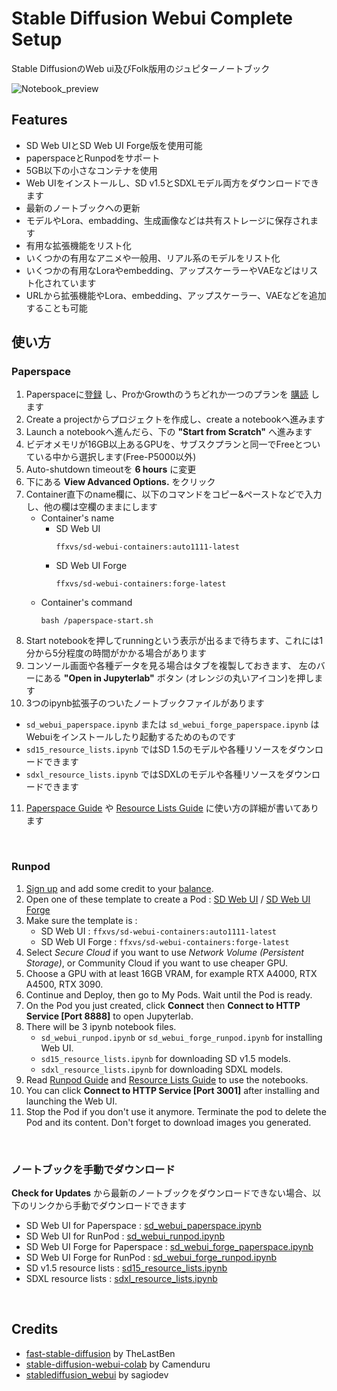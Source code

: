 # Stable Diffusion Webui Complete Setup  
Stable DiffusionのWeb ui及びFolk版用のジュピターノートブック

![Notebook_preview](https://github.com/ffxvs/sd-webui-complete-setup/assets/156585597/52855d70-7c6b-42af-aa15-9ea67c99a5e5)

## Features  
* SD Web UIとSD Web UI Forge版を使用可能
* paperspaceとRunpodをサポート
* 5GB以下の小さなコンテナを使用
* Web UIをインストールし、SD v1.5とSDXLモデル両方をダウンロードできます
* 最新のノートブックへの更新
* モデルやLora、embadding、生成画像などは共有ストレージに保存されます
* 有用な拡張機能をリスト化
* いくつかの有用なアニメや一般用、リアル系のモデルをリスト化
* いくつかの有用なLoraやembedding、アップスケーラーやVAEなどはリスト化されています
* URLから拡張機能やLora、embedding、アップスケーラー、VAEなどを追加することも可能

## 使い方 
### Paperspace  
1. Paperspaceに[登録](https://console.paperspace.com/signup) し、ProかGrowthのうちどれか一つのプランを [購読](https://www.paperspace.com/gradient/pricing) します
2. Create a projectからプロジェクトを作成し、create a notebookへ進みます
3. Launch a notebookへ進んだら、下の **"Start from Scratch"** へ進みます
4. ビデオメモリが16GB以上あるGPUを、サブスクプランと同一でFreeとついている中から選択します(Free-P5000以外)
5. Auto-shutdown timeoutを **6 hours** に変更
6. 下にある **View Advanced Options.** をクリック
7. Container直下のname欄に、以下のコマンドをコピー&ペーストなどで入力し、他の欄は空欄のままにします
   * Container's name
     * SD Web UI
       ```
       ffxvs/sd-webui-containers:auto1111-latest
       ```
     * SD Web UI Forge
       ```
       ffxvs/sd-webui-containers:forge-latest
       ```
   * Container's command
     ```
     bash /paperspace-start.sh
     ```
9.  Start notebookを押してrunningという表示が出るまで待ちます、これには1分から5分程度の時間がかかる場合があります
10. コンソール画面や各種データを見る場合はタブを複製しておきます、 左のバーにある **"Open in Jupyterlab"** ボタン (オレンジの丸いアイコン)を押します
11. 3つのipynb拡張子のついたノートブックファイルがあります
   * `sd_webui_paperspace.ipynb` または `sd_webui_forge_paperspace.ipynb` はWebuiをインストールしたり起動するためのものです
   * `sd15_resource_lists.ipynb` ではSD 1.5のモデルや各種リソースをダウンロードできます
   * `sdxl_resource_lists.ipynb` ではSDXLのモデルや各種リソースをダウンロードできます
11.  [Paperspace Guide](https://github.com/ffxvs/sd-webui-complete-setup/wiki/Paperspace-Guide) や [Resource Lists Guide](https://github.com/ffxvs/sd-webui-complete-setup/wiki/Resource-Lists-Guide) に使い方の詳細が書いてあります

<br>

### Runpod  
1. [Sign up](https://runpod.io?ref=synjcfeg) and add some credit to your [balance](https://www.runpod.io/console/user/billing).
2. Open one of these template to create a Pod : [SD Web UI](https://runpod.io/console/gpu-cloud?template=38adx50leu&ref=synjcfeg) / [SD Web UI Forge](https://runpod.io/console/gpu-cloud?template=kwef1wl832&ref=synjcfeg)
3. Make sure the template is : 
   * SD Web UI : `ffxvs/sd-webui-containers:auto1111-latest`
   * SD Web UI Forge : `ffxvs/sd-webui-containers:forge-latest`
4. Select _Secure Cloud_ if you want to use _Network Volume (Persistent Storage)_, or Community Cloud if you want to use cheaper GPU.
5. Choose a GPU with at least 16GB VRAM, for example RTX A4000, RTX A4500, RTX 3090.
6. Continue and Deploy, then go to My Pods. Wait until the Pod is ready.
7. On the Pod you just created, click **Connect** then **Connect to HTTP Service [Port 8888]** to open Jupyterlab.
8. There will be 3 ipynb notebook files.
   * `sd_webui_runpod.ipynb` or `sd_webui_forge_runpod.ipynb` for installing Web UI.
   * `sd15_resource_lists.ipynb` for downloading SD v1.5 models.
   * `sdxl_resource_lists.ipynb` for downloading SDXL models.
9. Read [Runpod Guide](https://github.com/ffxvs/sd-webui-complete-setup/wiki/Runpod-Guide) and [Resource Lists Guide](https://github.com/ffxvs/sd-webui-complete-setup/wiki/Resource-Lists-Guide) to use the notebooks.
10. You can click **Connect to HTTP Service [Port 3001]** after installing and launching the Web UI.
11. Stop the Pod if you don't use it anymore. Terminate the pod to delete the Pod and its content. Don't forget to download images you generated.

<br>

### ノートブックを手動でダウンロード
 **Check for Updates** から最新のノートブックをダウンロードできない場合、以下のリンクから手動でダウンロードできます
- SD Web UI for Paperspace : [sd_webui_paperspace.ipynb](https://ffxvs.github.io/sd-webui-complete-setup/sd-webui/sd_webui_paperspace.ipynb)
- SD Web UI for RunPod : [sd_webui_runpod.ipynb](https://ffxvs.github.io/sd-webui-complete-setup/sd-webui/sd_webui_runpod.ipynb) 
- SD Web UI Forge for Paperspace : [sd_webui_forge_paperspace.ipynb](https://ffxvs.github.io/sd-webui-complete-setup/sd-webui-forge/sd_webui_forge_paperspace.ipynb)
- SD Web UI Forge for RunPod : [sd_webui_forge_runpod.ipynb](https://ffxvs.github.io/sd-webui-complete-setup/sd-webui-forge/sd_webui_forge_runpod.ipynb)
- SD v1.5 resource lists : [sd15_resource_lists.ipynb](https://ffxvs.github.io/sd-webui-complete-setup/resource-lists/sd15_resource_lists.ipynb)
- SDXL resource lists : [sdxl_resource_lists.ipynb](https://ffxvs.github.io/sd-webui-complete-setup/resource-lists/sdxl_resource_lists.ipynb)

<br>

## Credits
* [fast-stable-diffusion](https://github.com/TheLastBen/fast-stable-diffusion) by TheLastBen
* [stable-diffusion-webui-colab](https://github.com/camenduru/stable-diffusion-webui-colab) by Camenduru
* [stablediffusion_webui](https://github.com/sagiodev/stablediffusion_webui) by sagiodev
